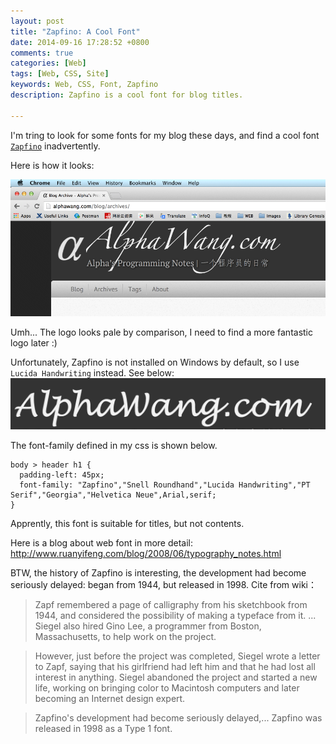 ```yaml
---
layout: post
title: "Zapfino: A Cool Font"
date: 2014-09-16 17:28:52 +0800
comments: true
categories: [Web]
tags: [Web, CSS, Site] 
keywords: Web, CSS, Font, Zapfino
description: Zapfino is a cool font for blog titles.
 
---
```

I'm tring to look for some fonts for my blog these days, and find a cool font [`Zapfino`][wiki] inadvertently.  
  
  
Here is how it looks:   
  
[wiki]: http://en.wikipedia.org/wiki/Zapfino   
![zapfino icon](/images/post/2014/09/font-Zapfino.png)  

<!--more-->  
Umh... The logo looks pale by comparison, I need to find a more fantastic logo later :)   

Unfortunately, Zapfino is not installed on Windows by default, so I use `Lucida Handwriting` instead. See below:  
![lucida icon](/images/post/2014/09/font-LucidaHandwriting.png)   

The font-family defined in my css is shown below.  
```
body > header h1 {   
  padding-left: 45px;   
  font-family: "Zapfino","Snell Roundhand","Lucida Handwriting","PT Serif","Georgia","Helvetica Neue",Arial,serif;
}  
```  

Apprently, this font is suitable for titles, but not contents.   

Here is a blog about web font in more detail: http://www.ruanyifeng.com/blog/2008/06/typography_notes.html    
  
BTW, the history of Zapfino is interesting, the development had become seriously delayed: began from 1944, but released in 1998. Cite from wiki：  
> Zapf remembered a page of calligraphy from his sketchbook from 1944, and considered the possibility of making a typeface from it. ... Siegel also hired Gino Lee, a programmer from Boston, Massachusetts, to help work on the project.

>However, just before the project was completed, Siegel wrote a letter to Zapf, saying that his girlfriend had left him and that he had lost all interest in anything. Siegel abandoned the project and started a new life, working on bringing color to Macintosh computers and later becoming an Internet design expert.

>Zapfino's development had become seriously delayed,... Zapfino was released in 1998 as a Type 1 font.   

<!--Google Adsense-->
<p class="meta" style="text-align:center">
	<!-- 789*90 -->
	<script async src="//pagead2.googlesyndication.com/pagead/js/adsbygoogle.js"></script>
	<ins class="adsbygoogle"
	     style="display:inline-block;width:789px;height:90px"
	     data-ad-client="ca-pub-6393503301700908"
	     data-ad-slot="7806666870"></ins>
	<script>
	(adsbygoogle = window.adsbygoogle || []).push({});
	</script>
</p>